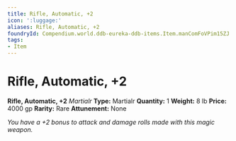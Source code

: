 ```yaml
---
title: Rifle, Automatic, +2
icon: ':luggage:'
aliases: Rifle, Automatic, +2
foundryId: Compendium.world.ddb-eureka-ddb-items.Item.manComFoVPim15ZJ
tags:
- Item
---
```


# Rifle, Automatic, +2

**Rifle, Automatic, +2**
_Martialr_
**Type:** Martialr
**Quantity:** 1
**Weight:** 8 lb
**Price:** 4000 gp
**Rarity:** Rare
**Attunement:** None

*You have a +2 bonus to attack and damage rolls made with this magic weapon.*